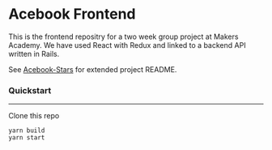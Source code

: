 # Acebook Frontend

This is the frontend repositry for a two week group project at Makers Academy. We have used React with Redux and linked to a backend API written in Rails. 

See [Acebook-Stars](https://github.com/toddpla/acebook-stars/) for extended project README.

### Quickstart
--------------------
Clone this repo
``` 
yarn build
yarn start
```
